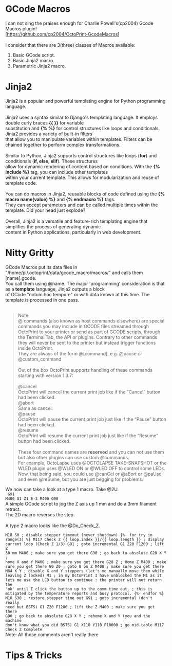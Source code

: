 # GCode Macros #
I can not sing the praises enough for Charlie Powell's(cp2004) Gcode Macros plugin!<br>
[https://github.com/cp2004/OctoPrint-GcodeMacros]<br><br>
I consider that there are 3(three) classes of Macros available:<br>
<ol>
    <li>
        Basic GCode script.
    </li>
    <li>
        Basic Jinja2 macro.
    </li>
    <li>
        Parametric Jinja2 macro.
    </li>
</ol>

# Jinja2 #
Jinja2 is a popular and powerful templating engine for Python programming language.<br><br>
Jinja2 uses a syntax similar to Django's templating language. It employs double curly braces <b>{{ }}</b> for variable<br>
substitution and <b>{% %}</b> for control structures like loops and conditionals. Jinja2 provides a variety of built-in filters<br>
that allow you to manipulate variables within templates. Filters can be chained together to perform complex transformations.<br><br>
Similar to Python, Jinja2 supports control structures like loops (<b>for</b>) and conditionals (<b>if, else, elif</b>). These structures<br>
allow for dynamic rendering of content based on conditions. With the <b>{% include %}</b> tag, you can include other templates<br>
within your current template. This allows for modularization and reuse of template code.<br><br>
You can do macros in Jinja2, reusable blocks of code defined using the <b>{% macro name(value) %}</b> and <b>{% endmacro %}</b> tags.<br>
They can accept parameters and can be called multiple times within the template. Did your head just explode?<br><br>
Overall, Jinja2 is a versatile and feature-rich templating engine that simplifies the process of generating dynamic<br>
content in Python applications, particularly in web development.
# Nitty Gritty #
GCode Macros put its data files in "/home/pi/.octoprint/data/gcode_macro/macros/" and calls them [name].gcode.<br>
You call them using @name. The major 'programming' consideration is that as a <b>template</b> language, Jinja2 outputs a block<br>
of GCode "notum hoc tempore" or with data known at this time. The template is processed in one pass.<br><br>  
> Note <br>
@ commands (also known as host commands elsewhere) are special commands you may include in GCODE files streamed through OctoPrint to your printer or send as part of GCODE scripts, through the Terminal Tab, the API or plugins. Contrary to other commands they will never be sent to the printer but instead trigger functions inside OctoPrint.<br>
They are always of the form @[command], e.g. @pause or @custom_command<br><br>
Out of the box OctoPrint supports handling of these commands starting with version 1.3.7:<br><br>
@cancel<br>
    OctoPrint will cancel the current print job like if the “Cancel” button had been clicked.<br>
@abort<br>
    Same as cancel.<br>
@pause<br>
    OctoPrint will pause the current print job just like if the “Pause” button had been clicked.<br>
@resume<br>
    OctoPrint will resume the current print job just like if the “Resume” button had been clicked.<br><br>
These four command names are <b>reserved</b> and you can not use them but also other plugins can use custom @commands.<br>
For example, OctoLapse uses @OCTOLAPSE TAKE-SNAPSHOT or the WLED plugin uses @WLED ON or @WLED OFF to control some LEDs.<br>
Now, that being said, you could use @canCel or @aBort or @paUse and even @reSume, but you are just begging for problems.<br>

We now can take a look at a type 1 macro. Take @2U.<br>
<code>
G91
M400
G1 Z1 E-3
M400
G90
</code><br>
A simple GCode script to jog the Z axis up 1 mm and do a 3mm filament retract.<br>
The 2D macro reverses the step.<br><br>
A type 2 macro looks like the @Do_Check_Z.<br>
<code>
M18 S0 ; disable stepper timeout (never shutdown)
{%- for try in range(3) %}
M117 Check Z {{ loop.index }}/{{ loop.length }} ; display current loop (Check Z 1/3)
G91 ; goto incremental
G1 Z20 F1200 ; lift Z 30 mm
M400 ; make sure you get there
G90 ; go back to absolute
G28 X Y ; home X and Y
M400 ; make sure you get there
G28 Z ; Home Z
M400 ; make sure you get there
G0 Z0 ; goto 0 on Z
M400 ; make sure you get there
M84 X Y ; disable X and Y steppers (let's me manually move them while leaving Z locked)
M1 ; in my OctoPrint I have unblocked the M1 as it lets me use the LCD button to continue
: the printer will not return the 'ok' until I click the button up to the comm time out.
; this is mitigated by the temperature reports and busy protocol.
{%- endfor %}
M18 S30 ; restore stepper time out
G91 ; goto incremental (don't really need but BSTS)
G1 Z20 F1200 ; lift the Z
M400 ; make sure you get there
G90 ; go back to absolute
G28 X Y ; rehome X and Y (you and the machine don't know what you did BSTS)
G1 X110 Y110 F10000 ; go mid-table
M117 Check Z Complete
</code><br>
Note: All those comments aren't really there
# Tips & Tricks #
